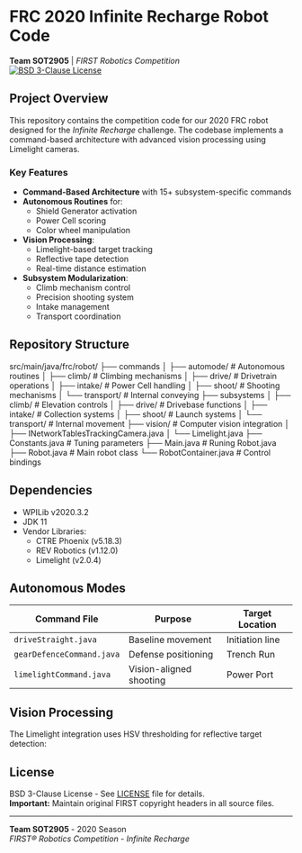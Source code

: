 # FRC 2020 Infinite Recharge Robot Code
**Team SOT2905** | *FIRST Robotics Competition*  
[![BSD 3-Clause License](https://img.shields.io/badge/License-BSD%203--Clause-blue.svg)](LICENSE)

## Project Overview
This repository contains the competition code for our 2020 FRC robot designed for the *Infinite Recharge* challenge. The codebase implements a command-based architecture with advanced vision processing using Limelight cameras.

### Key Features
- **Command-Based Architecture** with 15+ subsystem-specific commands
- **Autonomous Routines** for:
  - Shield Generator activation
  - Power Cell scoring
  - Color wheel manipulation
- **Vision Processing**:
  - Limelight-based target tracking
  - Reflective tape detection
  - Real-time distance estimation
- **Subsystem Modularization**:
  - Climb mechanism control
  - Precision shooting system
  - Intake management
  - Transport coordination

## Repository Structure
src/main/java/frc/robot/
├── commands
│ ├── automode/ # Autonomous routines
│ ├── climb/ # Climbing mechanisms
│ ├── drive/ # Drivetrain operations
│ ├── intake/ # Power Cell handling
│ ├── shoot/ # Shooting mechanisms
│ └── transport/ # Internal conveying
├── subsystems
│ ├── climb/ # Elevation controls
│ ├── drive/ # Drivebase functions
│ ├── intake/ # Collection systems
│ ├── shoot/ # Launch systems
│ └── transport/ # Internal movement
├── vision/ # Computer vision integration
│ ├── INetworkTablesTrackingCamera.java
│ └── Limelight.java
├── Constants.java # Tuning parameters
├── Main.java # Runing Robot.java
├── Robot.java # Main robot class
└── RobotContainer.java # Control bindings


## Dependencies
- WPILib v2020.3.2
- JDK 11
- Vendor Libraries:
  - CTRE Phoenix (v5.18.3)
  - REV Robotics (v1.12.0)
  - Limelight (v2.0.4)


## Autonomous Modes
| Command File | Purpose | Target Location |
|--------------|---------|-----------------|
| `driveStraight.java` | Baseline movement | Initiation line |
| `gearDefenceCommand.java` | Defense positioning | Trench Run |
| `limelightCommand.java` | Vision-aligned shooting | Power Port |

## Vision Processing
The Limelight integration uses HSV thresholding for reflective target detection:

## License
BSD 3-Clause License - See [LICENSE](LICENSE) file for details.  
**Important:** Maintain original FIRST copyright headers in all source files.

---

**Team SOT2905** - 2020 Season  
*FIRST® Robotics Competition - Infinite Recharge* 
